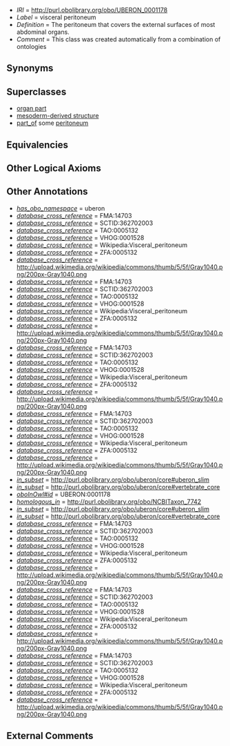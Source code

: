  * *IRI* = http://purl.obolibrary.org/obo/UBERON_0001178
 * *Label* = visceral peritoneum
 * *Definition* = The peritoneum that covers the external surfaces of most abdominal organs.
 * *Comment* = This class was created automatically from a combination of ontologies

## Synonyms


## Superclasses

 * [organ part](../../UBERON/64/UBERON_0000064.md)
 * [mesoderm-derived structure](../../UBERON/20/UBERON_0004120.md)
 * [part_of](../../BFO/50/BFO_0000050.md) some [peritoneum](../../UBERON/58/UBERON_0002358.md)

## Equivalencies


## Other Logical Axioms


## Other Annotations

 * *[has_obo_namespace](../../ce/oboInOwl#hasOBONamespace.md)* = uberon
 * *[database_cross_reference](../../ef/oboInOwl#hasDbXref.md)* = FMA:14703
 * *[database_cross_reference](../../ef/oboInOwl#hasDbXref.md)* = SCTID:362702003
 * *[database_cross_reference](../../ef/oboInOwl#hasDbXref.md)* = TAO:0005132
 * *[database_cross_reference](../../ef/oboInOwl#hasDbXref.md)* = VHOG:0001528
 * *[database_cross_reference](../../ef/oboInOwl#hasDbXref.md)* = Wikipedia:Visceral_peritoneum
 * *[database_cross_reference](../../ef/oboInOwl#hasDbXref.md)* = ZFA:0005132
 * *[database_cross_reference](../../ef/oboInOwl#hasDbXref.md)* = http://upload.wikimedia.org/wikipedia/commons/thumb/5/5f/Gray1040.png/200px-Gray1040.png
 * *[database_cross_reference](../../ef/oboInOwl#hasDbXref.md)* = FMA:14703
 * *[database_cross_reference](../../ef/oboInOwl#hasDbXref.md)* = SCTID:362702003
 * *[database_cross_reference](../../ef/oboInOwl#hasDbXref.md)* = TAO:0005132
 * *[database_cross_reference](../../ef/oboInOwl#hasDbXref.md)* = VHOG:0001528
 * *[database_cross_reference](../../ef/oboInOwl#hasDbXref.md)* = Wikipedia:Visceral_peritoneum
 * *[database_cross_reference](../../ef/oboInOwl#hasDbXref.md)* = ZFA:0005132
 * *[database_cross_reference](../../ef/oboInOwl#hasDbXref.md)* = http://upload.wikimedia.org/wikipedia/commons/thumb/5/5f/Gray1040.png/200px-Gray1040.png
 * *[database_cross_reference](../../ef/oboInOwl#hasDbXref.md)* = FMA:14703
 * *[database_cross_reference](../../ef/oboInOwl#hasDbXref.md)* = SCTID:362702003
 * *[database_cross_reference](../../ef/oboInOwl#hasDbXref.md)* = TAO:0005132
 * *[database_cross_reference](../../ef/oboInOwl#hasDbXref.md)* = VHOG:0001528
 * *[database_cross_reference](../../ef/oboInOwl#hasDbXref.md)* = Wikipedia:Visceral_peritoneum
 * *[database_cross_reference](../../ef/oboInOwl#hasDbXref.md)* = ZFA:0005132
 * *[database_cross_reference](../../ef/oboInOwl#hasDbXref.md)* = http://upload.wikimedia.org/wikipedia/commons/thumb/5/5f/Gray1040.png/200px-Gray1040.png
 * *[database_cross_reference](../../ef/oboInOwl#hasDbXref.md)* = FMA:14703
 * *[database_cross_reference](../../ef/oboInOwl#hasDbXref.md)* = SCTID:362702003
 * *[database_cross_reference](../../ef/oboInOwl#hasDbXref.md)* = TAO:0005132
 * *[database_cross_reference](../../ef/oboInOwl#hasDbXref.md)* = VHOG:0001528
 * *[database_cross_reference](../../ef/oboInOwl#hasDbXref.md)* = Wikipedia:Visceral_peritoneum
 * *[database_cross_reference](../../ef/oboInOwl#hasDbXref.md)* = ZFA:0005132
 * *[database_cross_reference](../../ef/oboInOwl#hasDbXref.md)* = http://upload.wikimedia.org/wikipedia/commons/thumb/5/5f/Gray1040.png/200px-Gray1040.png
 * *[in_subset](../../et/oboInOwl#inSubset.md)* = http://purl.obolibrary.org/obo/uberon/core#uberon_slim
 * *[in_subset](../../et/oboInOwl#inSubset.md)* = http://purl.obolibrary.org/obo/uberon/core#vertebrate_core
 * *[oboInOwl#id](../../id/oboInOwl#id.md)* = UBERON:0001178
 * *[homologous_in](../../core#homologous/in/core#homologous_in.md)* = http://purl.obolibrary.org/obo/NCBITaxon_7742
 * *[in_subset](../../et/oboInOwl#inSubset.md)* = http://purl.obolibrary.org/obo/uberon/core#uberon_slim
 * *[in_subset](../../et/oboInOwl#inSubset.md)* = http://purl.obolibrary.org/obo/uberon/core#vertebrate_core
 * *[database_cross_reference](../../ef/oboInOwl#hasDbXref.md)* = FMA:14703
 * *[database_cross_reference](../../ef/oboInOwl#hasDbXref.md)* = SCTID:362702003
 * *[database_cross_reference](../../ef/oboInOwl#hasDbXref.md)* = TAO:0005132
 * *[database_cross_reference](../../ef/oboInOwl#hasDbXref.md)* = VHOG:0001528
 * *[database_cross_reference](../../ef/oboInOwl#hasDbXref.md)* = Wikipedia:Visceral_peritoneum
 * *[database_cross_reference](../../ef/oboInOwl#hasDbXref.md)* = ZFA:0005132
 * *[database_cross_reference](../../ef/oboInOwl#hasDbXref.md)* = http://upload.wikimedia.org/wikipedia/commons/thumb/5/5f/Gray1040.png/200px-Gray1040.png
 * *[database_cross_reference](../../ef/oboInOwl#hasDbXref.md)* = FMA:14703
 * *[database_cross_reference](../../ef/oboInOwl#hasDbXref.md)* = SCTID:362702003
 * *[database_cross_reference](../../ef/oboInOwl#hasDbXref.md)* = TAO:0005132
 * *[database_cross_reference](../../ef/oboInOwl#hasDbXref.md)* = VHOG:0001528
 * *[database_cross_reference](../../ef/oboInOwl#hasDbXref.md)* = Wikipedia:Visceral_peritoneum
 * *[database_cross_reference](../../ef/oboInOwl#hasDbXref.md)* = ZFA:0005132
 * *[database_cross_reference](../../ef/oboInOwl#hasDbXref.md)* = http://upload.wikimedia.org/wikipedia/commons/thumb/5/5f/Gray1040.png/200px-Gray1040.png
 * *[database_cross_reference](../../ef/oboInOwl#hasDbXref.md)* = FMA:14703
 * *[database_cross_reference](../../ef/oboInOwl#hasDbXref.md)* = SCTID:362702003
 * *[database_cross_reference](../../ef/oboInOwl#hasDbXref.md)* = TAO:0005132
 * *[database_cross_reference](../../ef/oboInOwl#hasDbXref.md)* = VHOG:0001528
 * *[database_cross_reference](../../ef/oboInOwl#hasDbXref.md)* = Wikipedia:Visceral_peritoneum
 * *[database_cross_reference](../../ef/oboInOwl#hasDbXref.md)* = ZFA:0005132
 * *[database_cross_reference](../../ef/oboInOwl#hasDbXref.md)* = http://upload.wikimedia.org/wikipedia/commons/thumb/5/5f/Gray1040.png/200px-Gray1040.png

## External Comments

